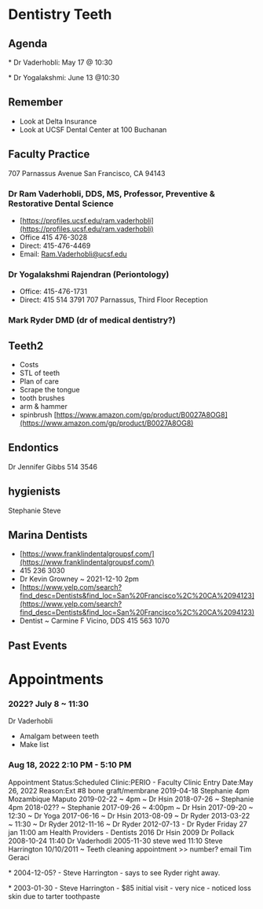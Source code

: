 # Dentistry Teeth

  

## Agenda

\* Dr Vaderhobli: May 17 @ 10:30

\* Dr Yogalakshmi: June 13 @10:30

  

## Remember

* Look at Delta Insurance
* Look at UCSF Dental Center at 100 Buchanan

## Faculty Practice

707 Parnassus Avenue San Francisco, CA 94143

### Dr Ram Vaderhobli, DDS, MS, Professor, Preventive & Restorative Dental Science

* [https://profiles.ucsf.edu/ram.vaderhobli](https://profiles.ucsf.edu/ram.vaderhobli)
* Office 415 476-3028
* Direct: 415-476-4469
* Email: [Ram.Vaderhobli@ucsf.edu](mailto:Ram.Vaderhobli@ucsf.edu)

### Dr Yogalakshmi Rajendran (Periontology)

* Office: 415-476-1731
* Direct: 415 514 3791 707 Parnassus, Third Floor Reception

### Mark Ryder DMD (dr of medical dentistry?)

## Teeth2

* Costs
* STL of teeth
* Plan of care
* Scrape the tongue
* tooth brushes
* arm & hammer
* spinbrush [https://www.amazon.com/gp/product/B0027A8OG8](https://www.amazon.com/gp/product/B0027A8OG8)

## Endontics

Dr Jennifer Gibbs 514 3546

## hygienists

Stephanie Steve

## Marina Dentists

* [https://www.franklindentalgroupsf.com/](https://www.franklindentalgroupsf.com/)
* 415 236 3030
* Dr Kevin Growney ~ 2021-12-10 2pm
* [https://www.yelp.com/search?find_desc=Dentists&find_loc=San%20Francisco%2C%20CA%2094123](https://www.yelp.com/search?find_desc=Dentists&find_loc=San%20Francisco%2C%20CA%2094123)
* Dentist ~ Carmine F Vicino, DDS 415 563 1070

## Past Events

# Appointments

### 2022? July 8 ~ 11:30

Dr Vaderhobli

* Amalgam between teeth
* Make list

### Aug 18, 2022 2:10 PM - 5:10 PM

Appointment Status:Scheduled Clinic:PERIO - Faculty Clinic Entry Date:May 26, 2022 Reason:Ext #8 bone graft/membrane 2019-04-18 Stephanie 4pm Mozambique Maputo 2019-02-22 ~ 4pm ~ Dr Hsin 2018-07-26 ~ Stephanie 4pm 2018-02?? ~ Stephanie 2017-09-26 ~ 4:00pm ~ Dr Hsin 2017-09-20 ~ 12:30 ~ Dr Yoga 2017-06-16 ~ Dr Hsin 2013-08-09 ~ Dr Ryder 2013-03-22 ~ 11:30 ~ Dr Ryder 2012-11-16 ~ Dr Ryder 2012-07-13 - Dr Ryder Friday 27 jan 11:00 am Health Providers - Dentists 2016 Dr Hsin 2009 Dr Pollack 2008-10-24 11:40 Dr Vaderhodli 2005-11-30 steve wed 11:10 Steve Harrington 10/10/2011 ~ Teeth cleaning appointment >> number? email Tim Geraci 

\* 2004-12-05? - Steve Harrington - says to see Ryder right away. 

\* 2003-01-30 - Steve Harrington - $85 initial visit - very nice - noticed loss skin due to tarter toothpaste